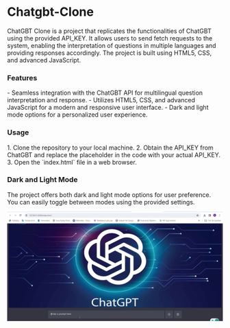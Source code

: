 <h1>Chatgbt-Clone</h1>

<p>ChatGBT Clone is a project that replicates the functionalities of ChatGBT using the provided API_KEY. It allows users to send fetch requests to the system, enabling the interpretation of questions in multiple languages and providing responses accordingly. The project is built using HTML5, CSS, and advanced JavaScript.</p>

<h3>Features</h3>
<p>
- Seamless integration with the ChatGBT API for multilingual question interpretation and response.
- Utilizes HTML5, CSS, and advanced JavaScript for a modern and responsive user interface.
- Dark and light mode options for a personalized user experience.
</p>


<h3>Usage</h3>
<p>
1. Clone the repository to your local machine.
2. Obtain the API_KEY from ChatGBT and replace the placeholder in the code with your actual API_KEY.
3. Open the `index.html` file in a web browser.
</p>

<h3>Dark and Light Mode</h3>

<p>The project offers both dark and light mode options for user preference. You can easily toggle between modes using the provided settings.</p>

![ChatGbt](kisatanitim.gif)

